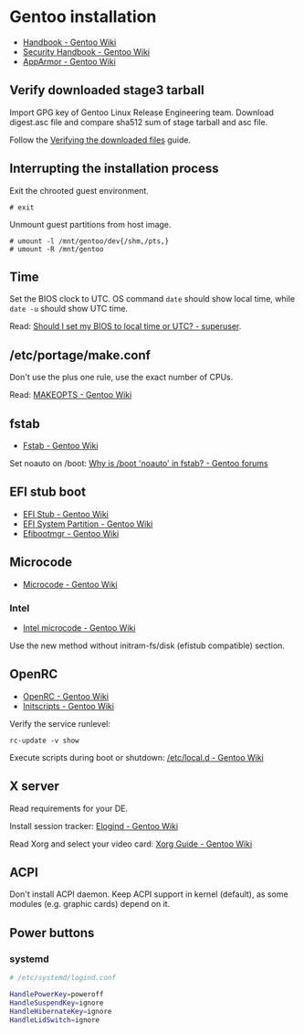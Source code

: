 # Gentoo installation

* [Handbook - Gentoo Wiki](https://wiki.gentoo.org/wiki/Handbook:Main_Page)
* [Security Handbook - Gentoo Wiki](https://wiki.gentoo.org/wiki/Security_Handbook/Full)
* [AppArmor - Gentoo Wiki](https://wiki.gentoo.org/wiki/AppArmor)

## Verify downloaded stage3 tarball

Import GPG key of Gentoo Linux Release Engineering team. Download digest.asc file and compare sha512 sum of stage tarball and asc file.

Follow the [Verifying the downloaded files](https://wiki.gentoo.org/wiki/Handbook:AMD64/Installation/Media#Verifying_the_downloaded_files) guide.

## Interrupting the installation process

Exit the chrooted guest environment.

```console
# exit
```

Unmount guest partitions from host image.

```console
# umount -l /mnt/gentoo/dev{/shm,/pts,}
# umount -R /mnt/gentoo
```

## Time

Set the BIOS clock to UTC. OS command `date` should show local time, while `date -u` should show UTC time.

Read: [Should I set my BIOS to local time or UTC? - superuser](https://superuser.com/questions/282551/should-i-set-my-bios-to-local-time-or-utc#:~:text=If%20multiple%20operating%20systems%20are,and%20set%20it%20to%20UTC).

## /etc/portage/make.conf

Don't use the plus one rule, use the exact number of CPUs.

Read: [MAKEOPTS - Gentoo Wiki](https://wiki.gentoo.org/wiki/MAKEOPTS)

## fstab

* [Fstab - Gentoo Wiki](https://wiki.gentoo.org/wiki/Fstab)

Set noauto on /boot: [Why is /boot 'noauto' in fstab? - Gentoo forums](https://forums.gentoo.org/viewtopic-t-157822-start-0.html)

## EFI stub boot

* [EFI Stub - Gentoo Wiki](https://wiki.gentoo.org/wiki/EFI_Stub)
* [EFI System Partition - Gentoo Wiki](https://wiki.gentoo.org/wiki/EFI_System_Partition)
* [Efibootmgr - Gentoo Wiki](https://wiki.gentoo.org/wiki/Efibootmgr)

## Microcode

* [Microcode - Gentoo Wiki](https://wiki.gentoo.org/wiki/Microcode)

### Intel

* [Intel microcode - Gentoo Wiki](https://wiki.gentoo.org/wiki/Intel_microcode)

Use the new method without initram-fs/disk (efistub compatible) section.

## OpenRC

* [OpenRC - Gentoo Wiki](https://wiki.gentoo.org/wiki/OpenRC)
* [Initscripts - Gentoo Wiki](https://wiki.gentoo.org/wiki/Handbook:AMD64/Working/Initscripts)

Verify the service runlevel:

```console
rc-update -v show
```

Execute scripts during boot or shutdown: [/etc/local.d - Gentoo Wiki](https://wiki.gentoo.org/wiki//etc/local.d)

## X server

Read requirements for your DE.

Install session tracker: [Elogind - Gentoo Wiki](https://wiki.gentoo.org/wiki/Elogind)

Read Xorg and select your video card: [Xorg Guide - Gentoo Wiki](https://wiki.gentoo.org/wiki/Xorg/Guide)

## ACPI

Don't install ACPI daemon. Keep ACPI support in kernel (default), as some modules (e.g. graphic cards) depend on it.

## Power buttons

### systemd

```sh
# /etc/systemd/logind.conf

HandlePowerKey=poweroff
HandleSuspendKey=ignore
HandleHibernateKey=ignore
HandleLidSwitch=ignore
```
